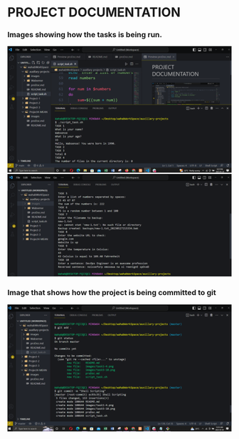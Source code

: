 # PROJECT DOCUMENTATION

### Images showing how the tasks is being run.
![tasks](images/task1-4.png "Task 1 to 4")
![tasks](images/task5-10.png "Task 5 to 10")

### Image that shows how the project is being committed to git

![Git_Commit](images/gitCommit.png "Git Commit")
